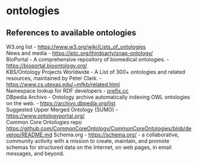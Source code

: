 # ontologies
## References to available ontologies  
W3.org list - https://www.w3.org/wiki/Lists_of_ontologies  
News and media - https://iptc.org/thirdparty/snap-ontology/  
BioPortal - A comprehensive repository of biomedical ontologies. - https://bioportal.bioontology.org/  
KBS/Ontology Projects Worldwide - A List of 300+ ontologies and related resources, maintained by Peter Clark. - https://www.cs.utexas.edu/~mfkb/related.html  
Namespace lookup for RDF developers - [prefix.cc](https://prefix.cc/)  
DBpedia Archivo - Ontology archive automatically indexing OWL ontologies on the web. - https://archivo.dbpedia.org/list  
Suggested Upper Merged Ontology (SUMO) - https://www.ontologyportal.org/  
Common Core Ontologies repo
https://github.com/CommonCoreOntology/CommonCoreOntologies/blob/develop/README.md
Schema.org - https://schema.org/ -  a collaborative, community activity with a mission to create, maintain, and promote schemas for structured data on the Internet, on web pages, in email messages, and beyond.
